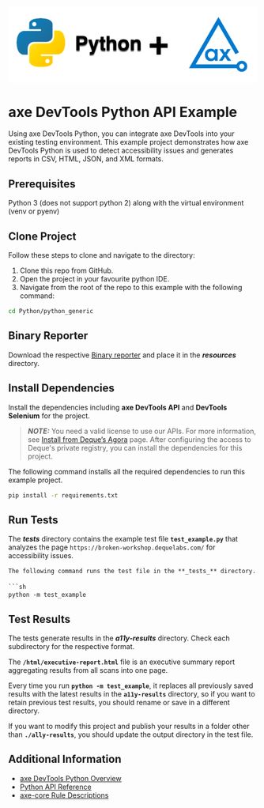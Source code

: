 ![logo](./docs/logo-python-generic.png)

# axe DevTools Python API Example

Using axe DevTools Python, you can integrate axe DevTools into your existing testing environment. This example project demonstrates how axe DevTools Python is used to detect accessibility issues and generates reports in CSV, HTML, JSON, and XML formats.

## Prerequisites

Python 3 (does not support python 2) along with the virtual environment (venv or pyenv)

## Clone Project

Follow these steps to clone and navigate to the directory:
1. Clone this repo from GitHub.
2. Open the project in your favourite python IDE.
3. Navigate from the root of the repo to this example with the following command:

```sh
cd Python/python_generic
```

## Binary Reporter

Download the respective [Binary reporter](https://docs.deque.com/devtools-html/4.0.0/en/downloads#binary-reporter) and place it in the **_resources_** directory.

## Install Dependencies

Install the dependencies including **axe DevTools API** and **DevTools Selenium** for the project.

> **_NOTE:_**
>You need a valid license to use our APIs. For more information, see [Install from Deque’s Agora](https://docs.deque.com/devtools-html/4.0.0/en/py-getting-started) page. After configuring the access to Deque's private registry, you can install the dependencies for this project.

The following command installs all the required dependencies to run this example project.

```sh
pip install -r requirements.txt
```

## Run Tests

The **_tests_** directory contains the example test file **`test_example.py`** that analyzes the page `https://broken-workshop.dequelabs.com/` for accessibility issues.

```
The following command runs the test file in the **_tests_** directory.

```sh
python -m test_example
```

## Test Results

The tests generate results in the **_a11y-results_** directory. Check each subdirectory for the respective format.

The **`/html/executive-report.html`** file is an executive summary report aggregating results from all scans into one page.

Every time you run **`python -m test_example`**, it replaces all previously saved results with the latest results in the **`a11y-results`** directory, so if you want to retain previous test results, you should rename or save in a different directory. 

If you want to modify this project and publish your results in a folder other than **`./ally-results`**, you should update the output directory in the test file. 

## Additional Information

- [axe DevTools Python Overview](https://docs.deque.com/devtools-html/4.0.0/en/py-usage-overview)
- [Python API Reference](https://docs.deque.com/devtools-html/4.0.0/en/py-api)
- [axe-core Rule Descriptions](https://github.com/dequelabs/axe-core/blob/master/doc/rule-descriptions.md)

 